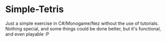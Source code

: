 # Simple-Tetris
Just a simple exercise in C#/Monogame/Nez without the use of tutorials. Nothing special, and some things could be done better, but it's functional, and even playable :P
